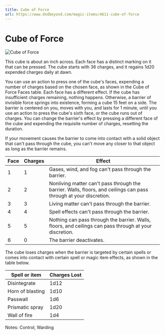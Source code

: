 ```yaml
---
title: Cube of Force
url: https://www.dndbeyond.com/magic-items/4611-cube-of-force
---
```


# Cube of Force

![Cube of Force](cube-of-force.png)

This cube is about an inch across. Each face has a distinct marking on it that can be pressed. The cube starts with 36 charges, and it regains 1d20 expended charges daily at dawn.

You can use an action to press one of the cube's faces, expending a number of charges based on the chosen face, as shown in the Cube of Force Faces table. Each face has a different effect. If the cube has insufficient charges remaining, nothing happens. Otherwise, a barrier of invisible force springs into existence, forming a cube 15 feet on a side. The barrier is centered on you, moves with you, and lasts for 1 minute, until you use an action to press the cube's sixth face, or the cube runs out of charges. You can change the barrier's effect by pressing a different face of the cube and expending the requisite number of charges, resetting the duration.

If your movement causes the barrier to come into contact with a solid object that can't pass through the cube, you can't move any closer to that object as long as the barrier remains.

| Face | Charges | Effect |
|---|---|---|
| 1 | 1 | Gases, wind, and fog can't pass through the barrier. |
| 2 | 2 | Nonliving matter can't pass through the barrier. Walls, floors, and ceilings can pass through at your discretion. |
| 3 | 3 | Living matter can't pass through the barrier. |
| 4 | 4 | Spell effects can't pass through the barrier. |
| 5 | 5 | Nothing can pass through the barrier. Walls, floors, and ceilings can pass through at your discretion. |
| 6 | 0 | The barrier deactivates. |


The cube loses charges when the barrier is targeted by certain spells or comes into contact with certain spell or magic item effects, as shown in the table below.

| Spell or item | Charges Lost |
|---|---|
| Disintegrate | 1d12 |
| Horn of blasting | 1d10 |
| Passwall | 1d6 |
| Prismatic spray | 1d20 |
| Wall of fire | 1d4 |


Notes: Control, Warding